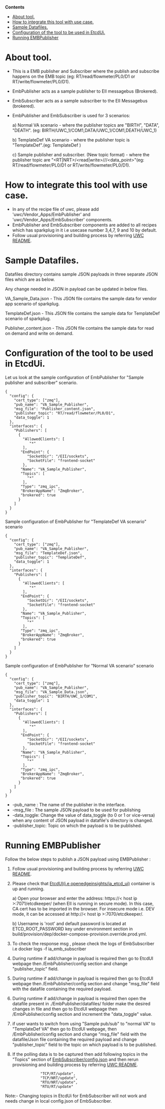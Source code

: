 **Contents**

- [About tool.](#about-tool)
- [How to integrate this tool with use case.](#how-to-integrate-this-tool-with-use-case)
- [Sample Datafiles.](#sample-datafiles)
- [Configuration of the tool to be used in EtcdUi.](#configuration-of-the-tool-to-be-used-in-etcdui)
- [Running EMBPublisher](#running-embpublisher)

# About tool.
- This is a EMB publisher and Subscriber where the publish and subscribe happens on the EMB topic (eg: RT/read/flowmeter/PL0/D1 or RT/write/flowmeter/PL0/D1).
- EmbPublisher acts as a sample publisher to EII messagebus (Brokered).
- EmbSubscriber acts as a sample subscriber to the EII Messagebus (brokered).
- EmbPublisher and EmbSubscriber is used for 3 scenarios:

   a) Normal VA scenario - where the publisher topics are "BIRTH", "DATA", "DEATH". (eg: BIRTH/UWC_1/COM1,DATA/UWC_1/COM1,DEATH/UWC_1)

   b) TemplateDef VA scenario - where the publisher topic is "TemplateDef".(eg: TemplateDef )

   c) Sample publisher and subscriber. (New topic format) - where the publisher topic are "<RT|NRT>/<read|write>/<device>/<wellhead>/<data_point>"(eg: RT/read/flowmeter/PL0/D1 or RT/write/flowmeter/PL0/D1).

# How to integrate this tool with use case.
- In any of the recipe file of uwc, please add 'uwc/Vendor_Apps/EmbPublisher' and 'uwc/Vendor_Apps/EmbSubscriber' components.
- EmbPublisher and EmbSubscriber components are added to all recipes which has sparkplug in it i.e usecase number 3,4,7, 9 and 10 by default.
- Follow usual provisioning and building process by referring [UWC README](../README.md).

# Sample Datafiles.
Datafiles directory contains sample JSON payloads in three separate JSON files which are as below.

Any change needed in JSON in payload can be updated in below files.

VA_Sample_Data.json - This JSON file contains the sample data for vendor app scenario of sparkplug.

TemplateDef.json - This JSON file contains the sample data for TemplateDef scenario of sparkplug.

Publisher_content.json - This JSON file contains the sample data for read on demand and write on demand.

# Configuration of the tool to be used in EtcdUi.
Let us look at the sample configuration of EmbPublisher for "Sample publisher and subscriber" scenario.
```
{
  "config": {
    "cert_type": ["zmq"],
    "pub_name": "VA_Sample_Publisher",
    "msg_file": "Publisher_content.json",
    "publisher_topic": "RT/read/flowmeter/PL0/D1",
    "data_toggle": 1
  },
  "interfaces": {
    "Publishers": [
      {
        "AllowedClients": [
           "*"
        ],
       "EndPoint": {
          "SocketDir": "/EII/sockets",
          "SocketFile": "frontend-socket"
        },
       "Name": "VA_Sample_Publisher",
       "Topics": [
          "*"
        ],
       "Type": "zmq_ipc",
       "BrokerAppName": "ZmqBroker",
       "brokered": true
      }
    ]
  }
}

```
Sample configuration of EmbPublisher for "TemplateDef VA scenario" scenario
```
{
  "config": {
    "cert_type": ["zmq"],
    "pub_name": "VA_Sample_Publisher",
    "msg_file": "TemplateDef.json",
    "publisher_topic": "TemplateDef",
    "data_toggle": 1
  },
  "interfaces": {
    "Publishers": [
      {
        "AllowedClients": [
           "*"
        ],
       "EndPoint": {
          "SocketDir": "/EII/sockets",
          "SocketFile": "frontend-socket"
        },
       "Name": "VA_Sample_Publisher",
       "Topics": [
          "*"
        ],
       "Type": "zmq_ipc",
       "BrokerAppName": "ZmqBroker",
       "brokered": true
      }
    ]
  }
}

```

Sample configuration of EmbPublisher for "Normal VA scenario" scenario
```
{
  "config": {
    "cert_type": ["zmq"],
    "pub_name": "VA_Sample_Publisher",
    "msg_file": "VA_Sample_Data.json",
    "publisher_topic": "BIRTH/UWC_1/COM1",
    "data_toggle": 1
  },
  "interfaces": {
    "Publishers": [
      {
        "AllowedClients": [
           "*"
        ],
       "EndPoint": {
          "SocketDir": "/EII/sockets",
          "SocketFile": "frontend-socket"
        },
       "Name": "VA_Sample_Publisher",
       "Topics": [
          "*"
        ],
       "Type": "zmq_ipc",
       "BrokerAppName": "ZmqBroker",
       "brokered": true
      }
    ]
  }
}

```

- -pub_name : The name of the publisher in the interface.
- -msg_file : The sample JSON payload to be used for publishing
- -data_toggle: Change the value of data_toggle (to 0 or 1 or vice-versa) when any content of JSON payload in datafile's directory is changed.
- -publisher_topic: Topic on which the payload is to be published.

# Running EMBPublisher 

Follow the below steps to publish a JSON payload using EMBPublisher :

1) Follow usual provisioning and building process by referring [UWC README](../README.md).

2) Please check that [EtcdUI(i.e openedgeinsights/ia_etcd_ui)](../../EtcdUI/README.md) container is up and running.

     a) Open your browser and enter the address: https://< host ip >:7071/etcdkeeper/ (when EII is running in secure mode). In this case, CA cert has to be imported in the browser. For insecure mode i.e. DEV mode, it can be accessed at http://< host ip >:7070/etcdkeeper/.

     b) Username is 'root' and default password is located at ETCD_ROOT_PASSWORD key under environment section in build/provision/dep/docker-compose-provision.override.prod.yml.

3) To check the response msg , please check the logs of EmbSubscriber i.e docker logs -f ia_emb_subscriber

4) During runtime if add/change in payload is required then go to EtcdUI webpage then /EmbPublisher/config section and change "publisher_topic" field.

5) During runtime if add/change in payload is required then go to EtcdUI webpage then /EmbPublisher/config section and change "msg_file" field with the datafile containing the required payload.

6) During runtime if add/change in payload is required then open the datafile present in ./EmbPublisher/datafiles/  folder make the desired changes in file and then go to EtcdUI webpage then /EmbPublisher/config section and increment the "data_toggle" value.

7) if user wants to switch from using "Sample pub/sub" to "normal VA" to "TemplateDef VA" then go to EtcdUI webpage, then /EmbPublisher/config section and change "msg_file" field with the datafile/Json file containing the required payload and change "publisher_topic" field to the topic on which payload is to be published.

8) If the polling data is to be captured then add following topics in the "Topics" section of [EmbSubscriber/config.json](./EmbSubscriber/config.json) and then rerun provisioning and building process by referring [UWC README](../README.md).
```
                "TCP/RT/update",
                "TCP/NRT/update",
                "RTU/NRT/update",
                "RTU/RT/update"
```
  Note:- Changing topics in EtcdUi for EmbSubscriber will not work and needs change in local config.json of EmbSubscriber.






